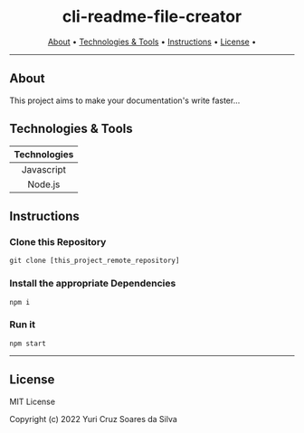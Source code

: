 <h1 align="center">cli-readme-file-creator</h1>

<div> 
    <p align="center">
        <a href="#about">About</a> •
        <a href="#techs">Technologies & Tools</a> •
        <a href="#instructions">Instructions</a> •
        <a href="#license">License</a> •
    </p>
</div>


---

<h2 id="about">About</h2>

This project aims to make your documentation's write faster...


<h2 id="techs">Technologies & Tools</h2>

| Technologies |
|:---:|
| Javascript |
| Node.js |


<h2 id="instructions">Instructions</h2>

<h3>Clone this Repository</h3>

```shell
git clone [this_project_remote_repository]
```

<h3>Install the appropriate Dependencies</h3>

```shell
npm i
```

<h3>Run it</h3>

```shell
npm start
```



---


<h2 id="license">License</h2>

MIT License

Copyright (c) 2022 Yuri Cruz Soares da Silva
